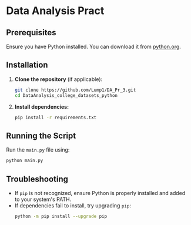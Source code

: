 # Data Analysis Pract

## Prerequisites
Ensure you have Python installed. You can download it from [python.org](https://www.python.org/downloads/).

## Installation

1. **Clone the repository** (if applicable):
   ```bash
   git clone https://github.com/Lump1/DA_Pr_3.git
   cd DataAnalysis_college_datasets_python
   ```

2. **Install dependencies:**
   ```bash
   pip install -r requirements.txt
   ```

## Running the Script
Run the `main.py` file using:
```bash
python main.py
```

## Troubleshooting
- If `pip` is not recognized, ensure Python is properly installed and added to your system's PATH.
- If dependencies fail to install, try upgrading `pip`:
  ```bash
  python -m pip install --upgrade pip
  ```

